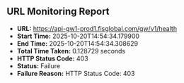 ## URL Monitoring Report

- **URL:** https://api-gw1-prod1.fisglobal.com/gw/v1/health
- **Start Time:** 2025-10-20T14:54:34.179900
- **End Time:** 2025-10-20T14:54:34.308629
- **Total Time Taken:** 0.128729 seconds
- **HTTP Status Code:** 403
- **Status:** Failure
- **Failure Reason:** HTTP Status Code: 403
